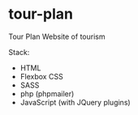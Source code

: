 # tour-plan

Tour Plan
Website of tourism

Stack:
- HTML
- Flexbox CSS
- SASS
- php (phpmailer)
- JavaScript (with JQuery plugins)
